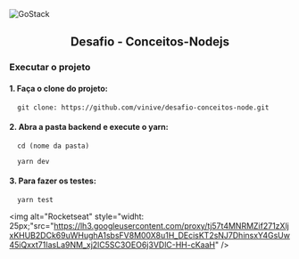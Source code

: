 
<img alt="GoStack" src="https://storage.googleapis.com/golden-wind/bootcamp-gostack/header-desafios.png" />
<h2 align="center">
  Desafio - Conceitos-Nodejs
</h2>

<h3>Executar o projeto</h3>

<h4>1. Faça o clone do projeto:</h4>

```
  git clone: https://github.com/vinive/desafio-conceitos-node.git
```

<h4>2. Abra a pasta backend e execute o yarn:</h4>

```
  cd (nome da pasta)
  
  yarn dev
```


<h4>3. Para fazer os testes:</h4>

```  
  yarn test
```

 <img alt="Rocketseat"                   style="widht: 25px;"src="https://lh3.googleusercontent.com/proxy/tj57t4MNRMZif271zXljxKHUB2DCk69uWHughA1sbsFV8M00X8u1H_DEcisKT2sNJ7DhinsxY4GsUw45iQxxt71IasLa9NM_xj2lC5SC3OEO6j3VDlC-HH-cKaaH" />

